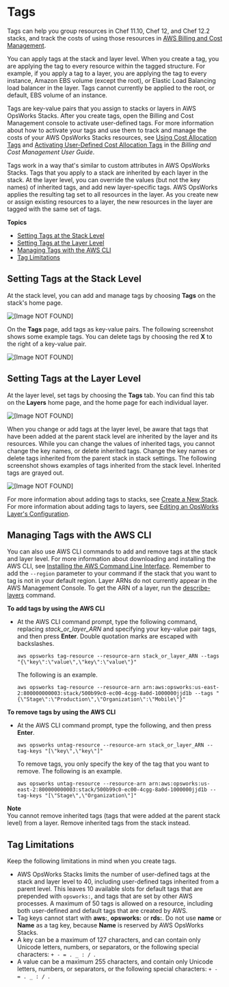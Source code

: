 # Tags<a name="tagging"></a>

Tags can help you group resources in Chef 11\.10, Chef 12, and Chef 12\.2 stacks, and track the costs of using those resources in [AWS Billing and Cost Management](http://docs.aws.amazon.com/awsaccountbilling/latest/aboutv2/billing-what-is.html)\.

You can apply tags at the stack and layer level\. When you create a tag, you are applying the tag to every resource within the tagged structure\. For example, if you apply a tag to a layer, you are applying the tag to every instance, Amazon EBS volume \(except the root\), or Elastic Load Balancing load balancer in the layer\. Tags cannot currently be applied to the root, or default, EBS volume of an instance\.

Tags are key\-value pairs that you assign to stacks or layers in AWS OpsWorks Stacks\. After you create tags, open the Billing and Cost Management console to activate user\-defined tags\. For more information about how to activate your tags and use them to track and manage the costs of your AWS OpsWorks Stacks resources, see [Using Cost Allocation Tags](http://docs.aws.amazon.com/awsaccountbilling/latest/aboutv2/cost-alloc-tags.html) and [Activating User\-Defined Cost Allocation Tags](http://docs.aws.amazon.com/awsaccountbilling/latest/aboutv2/activating-tags.html) in the *Billing and Cost Management User Guide*\.

Tags work in a way that's similar to custom attributes in AWS OpsWorks Stacks\. Tags that you apply to a stack are inherited by each layer in the stack\. At the layer level, you can override the values \(but not the key names\) of inherited tags, and add new layer\-specific tags\. AWS OpsWorks applies the resulting tag set to all resources in the layer\. As you create new or assign existing resources to a layer, the new resources in the layer are tagged with the same set of tags\.

**Topics**
+ [Setting Tags at the Stack Level](#w4ab1c11c55c13)
+ [Setting Tags at the Layer Level](#w4ab1c11c55c15)
+ [Managing Tags with the AWS CLI](#w4ab1c11c55c17)
+ [Tag Limitations](#w4ab1c11c55c19)

## Setting Tags at the Stack Level<a name="w4ab1c11c55c13"></a>

At the stack level, you can add and manage tags by choosing **Tags** on the stack's home page\.

![\[Image NOT FOUND\]](http://docs.aws.amazon.com/opsworks/latest/userguide/images/stack_tags.png)

On the **Tags** page, add tags as key\-value pairs\. The following screenshot shows some example tags\. You can delete tags by choosing the red **X** to the right of a key\-value pair\.

![\[Image NOT FOUND\]](http://docs.aws.amazon.com/opsworks/latest/userguide/images/stack_tags_add.png)

## Setting Tags at the Layer Level<a name="w4ab1c11c55c15"></a>

At the layer level, set tags by choosing the **Tags** tab\. You can find this tab on the **Layers** home page, and the home page for each individual layer\.

![\[Image NOT FOUND\]](http://docs.aws.amazon.com/opsworks/latest/userguide/images/layers_tags.png)

When you change or add tags at the layer level, be aware that tags that have been added at the parent stack level are inherited by the layer and its resources\. While you can change the values of inherited tags, you cannot change the key names, or delete inherited tags\. Change the key names or delete tags inherited from the parent stack in stack settings\. The following screenshot shows examples of tags inherited from the stack level\. Inherited tags are grayed out\.

![\[Image NOT FOUND\]](http://docs.aws.amazon.com/opsworks/latest/userguide/images/layer_inherited_tags.png)

For more information about adding tags to stacks, see [Create a New Stack](workingstacks-creating.md)\. For more information about adding tags to layers, see [Editing an OpsWorks Layer's Configuration](workinglayers-basics-edit.md)\.

## Managing Tags with the AWS CLI<a name="w4ab1c11c55c17"></a>

You can also use AWS CLI commands to add and remove tags at the stack and layer level\. For more information about downloading and installing the AWS CLI, see [Installing the AWS Command Line Interface](http://docs.aws.amazon.com/cli/latest/userguide/installing.html)\. Remember to add the `--region` parameter to your command if the stack that you want to tag is not in your default region\. Layer ARNs do not currently appear in the AWS Management Console\. To get the ARN of a layer, run the [describe\-layers](http://docs.aws.amazon.com/cli/latest/reference/opsworks/describe-layers.html) command\.

**To add tags by using the AWS CLI**
+ At the AWS CLI command prompt, type the following command, replacing *stack\_or\_layer\_ARN* and specifying your key\-value pair tags, and then press **Enter**\. Double quotation marks are escaped with backslashes\. 

  ```
  aws opsworks tag-resource --resource-arn stack_or_layer_ARN --tags "{\"key\":\"value\",\"key\":\"value\"}"
  ```

  The following is an example\.

  ```
  aws opsworks tag-resource --resource-arn arn:aws:opsworks:us-east-2:800000000003:stack/500b99c0-ec00-4cgg-8a0d-1000000jjd1b --tags "{\"Stage\":\"Production\",\"Organization\":\"Mobile\"}"
  ```

**To remove tags by using the AWS CLI**
+ At the AWS CLI command prompt, type the following, and then press **Enter**\.

  ```
  aws opsworks untag-resource --resource-arn stack_or_layer_ARN --tag-keys "[\"key\",\"key\"]"
  ```

  To remove tags, you only specify the key of the tag that you want to remove\. The following is an example\.

  ```
  aws opsworks untag-resource --resource-arn arn:aws:opsworks:us-east-2:800000000003:stack/500b99c0-ec00-4cgg-8a0d-1000000jjd1b --tag-keys "[\"Stage\",\"Organization\"]"
  ```
**Note**  
You cannot remove inherited tags \(tags that were added at the parent stack level\) from a layer\. Remove inherited tags from the stack instead\.

## Tag Limitations<a name="w4ab1c11c55c19"></a>

Keep the following limitations in mind when you create tags\.
+ AWS OpsWorks Stacks limits the number of user\-defined tags at the stack and layer level to 40, including user\-defined tags inherited from a parent level\. This leaves 10 available slots for default tags that are prepended with `opsworks:`, and tags that are set by other AWS processes\. A maximum of 50 tags is allowed on a resource, including both user\-defined and default tags that are created by AWS\.
+ Tag keys cannot start with **aws:**, **opsworks:** or **rds:**\. Do not use **name** or **Name** as a tag key, because **Name** is reserved by AWS OpsWorks Stacks\.
+ A key can be a maximum of 127 characters, and can contain only Unicode letters, numbers, or separators, or the following special characters: `+ - = . _ : / `\.
+ A value can be a maximum 255 characters, and contain only Unicode letters, numbers, or separators, or the following special characters: `+ - = . _ : / `\.